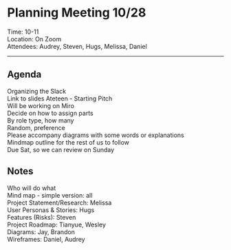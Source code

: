 # Planning Meeting 10/28  
Time: 10-11  
Location: On Zoom  
Attendees: Audrey, Steven, Hugs, Melissa, Daniel  

---  

## Agenda  
Organizing the Slack  
Link to slides Ateteen - Starting Pitch  
Will be working on Miro  
Decide on how to assign parts  
By role type, how many  
Random, preference  
Please accompany diagrams with some words or explanations  
Mindmap outline for the rest of us to follow  
Due Sat, so we can review on Sunday  
  
## Notes  
Who will do what  
Mind map - simple version: all  
Project Statement/Research: Melissa  
User Personas & Stories: Hugs  
Features (Risks): Steven  
Project Roadmap: Tianyue, Wesley  
Diagrams: Jay, Brandon  
Wireframes: Daniel, Audrey  
